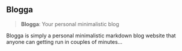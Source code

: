 ## Blogga

> **Blogga**: Your personal minimalistic blog

Blogga is simply a personal minimalistic markdown blog website that anyone can getting run in couples of minutes...
